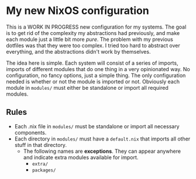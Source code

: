 # My new NixOS configuration

This is a WORK IN PROGRESS new configuration for my systems. The goal is to get
rid of the complexity my abstractions had previously, and make each module just
a little bit more *pure*. The problem with my previous dotfiles was that they
were too complex. I tried too hard to abstract over everything, and the
abstractions didn't work by themselves.

The idea here is simple. Each system will consist of a series of imports,
imports of different modules that do one thing in a very opinionated way. No
configuration, no fancy options, just a simple thing. The only configuration
needed is whether or not the module is imported or not. Obviously each module in
`modules/` must either be standalone or import all required modules.

## Rules

- Each .nix file in `modules/` must be standalone or import all necessary components.
- Each directory in `modules/` must have a `default.nix` that imports all other stuff in that directory.
  - The following names are **exceptions**. They can appear anywhere and
    indicate extra modules available for import.
    - `extra/`
    - `packages/`
